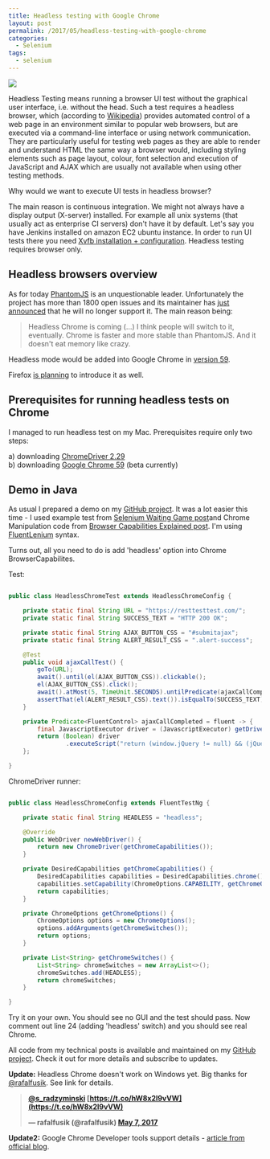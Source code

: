```yaml
---
title: Headless testing with Google Chrome
layout: post
permalink: /2017/05/headless-testing-with-google-chrome
categories:
  - Selenium
tags:
  - selenium 
---
```


![](/images/blog/suit-158820_1280.png)

Headless Testing means running a browser UI test without the graphical user interface, i.e. without the head. Such a test requires a headless browser, which (according to [Wikipedia](https://en.wikipedia.org/wiki/Headless_browser)) provides automated control of a web page in an environment similar to popular web browsers, but are executed via a command-line interface or using network communication. They are particularly useful for testing web pages as they are able to render and understand HTML the same way a browser would, including styling elements such as page layout, colour, font selection and execution of JavaScript and AJAX which are usually not available when using other testing methods.

Why would we want to execute UI tests in headless browser?

The main reason is continuous integration. We might not always have a display output (X-server) installed. For example all unix systems (that usually act as enterprise CI servers) don't have it by default. Let's say you have Jenkins installed on amazon EC2 ubuntu instance. In order to run UI tests there you need [Xvfb installation + configuration](http://elementalselenium.com/tips/38-headless). Headless testing requires browser only.

## Headless browsers overview

As for today [PhantomJS](https://github.com/ariya/phantomjs) is an unquestionable leader. Unfortunately the project has more than 1800 open issues and its maintainer has [just announced](https://groups.google.com/forum/#!topic/phantomjs/9aI5d-LDuNE) that he will no longer support it. The main reason being:

> Headless Chrome is coming (...) I think people will switch to it, eventually. Chrome is faster and more stable than PhantomJS. And it doesn't eat memory like crazy.

Headless mode would be added into Google Chrome in [version 59](https://www.chromestatus.com/features/5678767817097216).

Firefox [is planning](https://bugzilla.mozilla.org/show_bug.cgi?id=1338004) to introduce it as well.

## Prerequisites for running headless tests on Chrome

I managed to run headless test on my Mac. Prerequisites require only two steps:

a) downloading [ChromeDriver 2.29](https://chromedriver.storage.googleapis.com/index.html?path=2.29/)  
b) downloading [Google Chrome 59](https://www.chromium.org/getting-involved/dev-channel) (beta currently)

## Demo in Java

As usual I prepared a demo on my [GitHub project](https://github.com/slawekradzyminski/AwesomeTesting/commit/7f13e2f5f8f2253ccfcd8c6bafd393661526a7e3). It was a lot easier this time - I used example test from [Selenium Waiting Game post](http://www.awesome-testing.com/2016/04/introducing-fluentlenium-2-selenium.html)and Chrome Manipulation code from [Browser Capabilities Explained post](http://www.awesome-testing.com/2016/02/selenium-browser-capabilities-explained.html). I'm using [FluentLenium](http://fluentlenium.org/) syntax.

Turns out, all you need to do is add 'headless' option into Chrome BrowserCapabilites.

Test:

```java

public class HeadlessChromeTest extends HeadlessChromeConfig {

    private static final String URL = "https://resttesttest.com/";
    private static final String SUCCESS_TEXT = "HTTP 200 OK";

    private static final String AJAX_BUTTON_CSS = "#submitajax";
    private static final String ALERT_RESULT_CSS = ".alert-success";

    @Test
    public void ajaxCallTest() {
        goTo(URL);
        await().until(el(AJAX_BUTTON_CSS)).clickable();
        el(AJAX_BUTTON_CSS).click();
        await().atMost(5, TimeUnit.SECONDS).untilPredicate(ajaxCallCompleted);
        assertThat(el(ALERT_RESULT_CSS).text()).isEqualTo(SUCCESS_TEXT);
    }

    private Predicate<FluentControl> ajaxCallCompleted = fluent -> {
        final JavascriptExecutor driver = (JavascriptExecutor) getDriver();
        return (Boolean) driver
                .executeScript("return (window.jQuery != null) && (jQuery.active === 0);");
    };

}

```

ChromeDriver runner:

```java

public class HeadlessChromeConfig extends FluentTestNg {

    private static final String HEADLESS = "headless";

    @Override
    public WebDriver newWebDriver() {
        return new ChromeDriver(getChromeCapabilities());
    }

    private DesiredCapabilities getChromeCapabilities() {
        DesiredCapabilities capabilities = DesiredCapabilities.chrome();
        capabilities.setCapability(ChromeOptions.CAPABILITY, getChromeOptions());
        return capabilities;
    }

    private ChromeOptions getChromeOptions() {
        ChromeOptions options = new ChromeOptions();
        options.addArguments(getChromeSwitches());
        return options;
    }

    private List<String> getChromeSwitches() {
        List<String> chromeSwitches = new ArrayList<>();
        chromeSwitches.add(HEADLESS);
        return chromeSwitches;
    }

}

```

Try it on your own. You should see no GUI and the test should pass. Now comment out line 24 (adding 'headless' switch) and you should see real Chrome.

All code from my technical posts is available and maintained on my [GitHub project](https://github.com/slawekradzyminski/AwesomeTesting). Check it out for more details and subscribe to updates.  

**Update:** Headless Chrome doesn't work on Windows yet. Big thanks for [@rafalfusik](https://twitter.com/rafalfusik). See link for details.

> **[@s\_radzyminski](https://twitter.com/s_radzyminski) [https://t.co/hW8x2l9vVW](https://t.co/hW8x2l9vVW)**
>
> **— rafalfusik (@rafalfusik) [May 7, 2017](https://twitter.com/rafalfusik/status/861151982379204608)**

**Update2:** Google Chrome Developer tools support details - [article from official blog](https://developers.google.com/web/updates/2017/04/headless-chrome).
